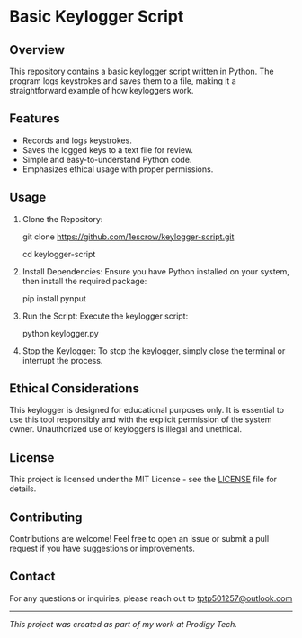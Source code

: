 # Basic Keylogger Script

## Overview

This repository contains a basic keylogger script written in Python. The program logs keystrokes and saves them to a file, making it a straightforward example of how keyloggers work.

## Features

- Records and logs keystrokes.
- Saves the logged keys to a text file for review.
- Simple and easy-to-understand Python code.
- Emphasizes ethical usage with proper permissions.

## Usage

1. Clone the Repository:

   git clone https://github.com/1escrow/keylogger-script.git

   cd keylogger-script
  

2. Install Dependencies:
   Ensure you have Python installed on your system, then install the required package:

   pip install pynput
  

3. Run the Script:
   Execute the keylogger script:

   python keylogger.py
  

4. Stop the Keylogger:
   To stop the keylogger, simply close the terminal or interrupt the process.

## Ethical Considerations

This keylogger is designed for educational purposes only. It is essential to use this tool responsibly and with the explicit permission of the system owner. Unauthorized use of keyloggers is illegal and unethical.

## License

This project is licensed under the MIT License - see the [LICENSE](LICENSE) file for details.

## Contributing

Contributions are welcome! Feel free to open an issue or submit a pull request if you have suggestions or improvements.

## Contact

For any questions or inquiries, please reach out to tptp501257@outlook.com

---

*This project was created as part of my work at Prodigy Tech.*
